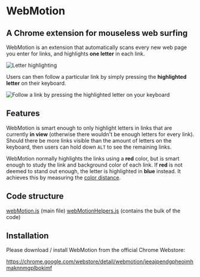 # WebMotion

## A Chrome extension for mouseless web surfing

WebMotion is an extension that automatically scans every new web page you enter for links, and highlights **one letter** in each link. 

![Letter highlighting](https://lh3.googleusercontent.com/dwflNthgmBIacLBs_GKTg_1xB5cEwnUDmxDd106r3uC4dZGUsGBPOciVwCDWb_8VkxnijJ1s6Vg=s1280-h800-e365-rw "Optional title")

Users can then follow a particular link by simply pressing the **highlighted letter** on their keyboard.

![Follow a link by pressing the highlighted letter on your keyboard](https://lh3.googleusercontent.com/_ayZjMKaPzhZPEclUvwByGUgmyqvbsT5OWgn4uUqoCQPBV7Vv3PbCZdWzC4R_h21rE7X5_oL=s1280-h800-e365-rw "Optional title")

## Features

WebMotion is smart enough to only highlight letters in links that are currently **in view** (otherwise there wouldn't be enough letters for every link). Should there be more links visible than the amount of letters on the keyboard, then users can hold down `ALT` to see the remaining links.

WebMotion normally highlights the links using a **red** color, but is smart enough to study the link and background color of each link. If **red** is not deemed to stand out enough, the letter is highlighted in **blue** instead. It achieves this by measuring the [color distance](https://en.wikipedia.org/wiki/Color_difference).

## Code structure

[webMotion.js](https://github.com/eriklinde/webmotion/blob/master/webMotion.js) (main file)
[webMotionHelpers.js](https://github.com/eriklinde/webmotion/blob/master/webMotionHelpers.js) (contains the bulk of the code)

## Installation

Please download / install WebMotion from the official Chrome Webstore:

https://chrome.google.com/webstore/detail/webmotion/jeeajpendgpheoimhmaknnmgplbokimf
